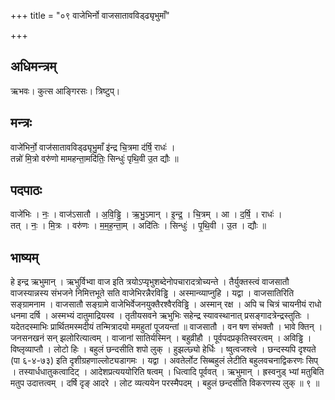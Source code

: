 +++
title = "०९ वाजेभिर्नो वाजसातावविड्ढ्यृभुमाँ"

+++
## अधिमन्त्रम्
ऋभवः। कुत्स आङ्गिरसः। त्रिष्टुप्।

## मन्त्रः
वाजे॑भिर्नो॒ वाज॑सातावविड्ढ्यृभु॒माँ इ॑न्द्र चि॒त्रमा द॑र्षि॒ राधः॑ ।  
तन्नो॑ मि॒त्रो वरु॑णो मामहन्ता॒मदि॑तिः॒ सिन्धुः॑ पृथि॒वी उ॒त द्यौः ॥

## पदपाठः
वाजे॑भिः । नः॒ । वाज॑ऽसातौ । अ॒वि॒ड्ढि॒ । ऋ॒भु॒ऽमान् । इ॒न्द्र॒ । चि॒त्रम् । आ । द॒र्षि॒ । राधः॑ ।  
तत् । नः॒ । मि॒त्रः । वरु॑णः । म॒म॒ह॒न्ता॒म् । अदि॑तिः । सिन्धुः॑ । पृ॒थि॒वी । उ॒त । द्यौः ॥

## भाष्यम्
हे इन्द्र ऋभुमान् । ऋभुर्विभ्वा वाज इति त्रयोऽप्यृभुशब्देनोपचारादत्रोच्यन्ते । तैर्युक्तस्त्वं वाजसातौ वाजस्यान्नस्य संभजने निमित्तभूते सति वाजेभिरन्नैरविड्ढि । अस्मान्व्याप्नुहि । यद्वा । वाजसातिरिति सङ्ग्रामनाम । वाजसातौ सङ्ग्रामे वाजेभिर्वेजनयुक्तैरश्वैरविड्ढि । अस्मान् रक्ष । अपि च चित्रं चायनीयं राधो धनमा दर्षि । अस्मभ्यं दातुमाद्रियस्व । तृतीयसवने ऋभुभिः सहेन्द्र स्यावस्थानात् प्रसङ्गादत्रेन्द्रस्तुतिः । यदेतदस्माभिः प्रार्थितमस्मदीयं तन्मित्रादयो ममहुतां पूजयन्तां ॥ वाजसातौ । वन षण संभक्तौ । भावे क्तिन् । जनसनखनं सन् झलोरित्यात्वम् । वाजानां सातिर्यस्मिन् । बहुव्रीहौ । पूर्वपदप्रकृतिस्वरत्वम् । अविड्ढि । विष्लृव्याप्तौ । लोटो हिः । बहुलं छन्दसीति शपो लुक् । हुझल्छ्यो हेर्धिः । ष्वुत्वजश्त्वे । छन्दस्यपि दृश्यते (पा ६-४-७३) इति दृशीग्रहणाल्लोट्यडागमः । यद्वा । अवतेर्लोट सिब्बहुलं लेटीति बहुलवचनाद्विकरणः सिप् । तस्यार्धधातुकत्वादिट् । आदेशप्रत्यययोरिति षत्वम् । धित्वादि पूर्ववत् । ऋभुमान् । ह्रस्वनुड् भ्यां मतुबिति मतुप उदात्तत्वम् । दर्षि दृङ् आदरे । लोट व्यत्ययेन परस्मैपदम् । बहुलं छन्दसीति विकरणस्य लुक् ॥ ९ ॥